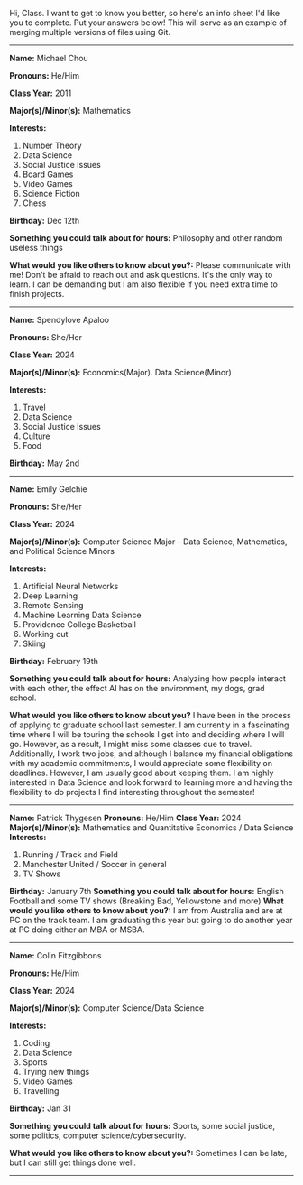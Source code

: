 Hi, Class. I want to get to know you better, so here's an info sheet I'd like you to complete. Put your answers below! This will serve as an example of merging multiple versions of files using Git.


---

**Name:** Michael Chou

**Pronouns:** He/Him

**Class Year:** 2011

**Major(s)/Minor(s):** Mathematics

**Interests:** 

  1. Number Theory
  2. Data Science
  3. Social Justice Issues
  4. Board Games
  5. Video Games
  6. Science Fiction
  7. Chess
  
**Birthday:** Dec 12th

**Something you could talk about for hours:** Philosophy and other random useless things

**What would you like others to know about you?:** Please communicate with me! Don't be afraid to reach out and ask questions. It's the only way to learn. I can be demanding but I am also flexible if you need extra time to finish projects.

---


**Name:** Spendylove Apaloo

**Pronouns:** She/Her

**Class Year:** 2024

**Major(s)/Minor(s):** Economics(Major). Data Science(Minor)

**Interests:** 

  1. Travel
  2. Data Science
  3. Social Justice Issues
  4. Culture
  5. Food

**Birthday:** May 2nd

---

**Name:** Emily Gelchie

**Pronouns:** She/Her

**Class Year:** 2024

**Major(s)/Minor(s):** Computer Science Major - Data Science, Mathematics, and Political Science Minors

**Interests:** 

  1. Artificial Neural Networks
  2. Deep Learning
  3. Remote Sensing
  4. Machine Learning Data Science
  5. Providence College Basketball
  6. Working out 
  7. Skiing
  

**Birthday:** February 19th

**Something you could talk about for hours:** Analyzing how people interact with each other, the effect AI has on the environment, my dogs, grad school.

**What would you like others to know about you?** I have been in the process of applying to graduate school last semester. I am currently in a fascinating time where I will be touring the schools I get into and deciding where I will go. However, as a result, I might miss some classes due to travel. Additionally, I work two jobs, and although I balance my financial obligations with my academic commitments, I would appreciate some flexibility on deadlines. However, I am usually good about keeping them. I am highly interested in Data Science and look forward to learning more and having the flexibility to do projects I find interesting throughout the semester!

---

**Name:** Patrick Thygesen
**Pronouns:** He/Him
**Class Year:** 2024
**Major(s)/Minor(s):** Mathematics and Quantitative Economics / Data Science
**Interests:** 
  1. Running / Track and Field
  2. Manchester United / Soccer in general
  3. TV Shows
  
**Birthday:** January 7th
**Something you could talk about for hours:** English Football and some TV shows (Breaking Bad, Yellowstone and more)
**What would you like others to know about you?:** I am from Australia and are at PC on the track team. I am graduating this year but going to do another year at PC doing either an MBA or MSBA.

---

 
**Name:** Colin Fitzgibbons

**Pronouns:** He/Him

**Class Year:** 2024

**Major(s)/Minor(s):** Computer Science/Data Science

**Interests:** 

  1. Coding
  2. Data Science
  3. Sports 
  4. Trying new things
  5. Video Games
  6. Travelling
  

**Birthday:** Jan 31

**Something you could talk about for hours:** Sports, some social justice, some politics, computer science/cybersecurity.

**What would you like others to know about you?:** Sometimes I can be late, but I can still get things done well. 

---

